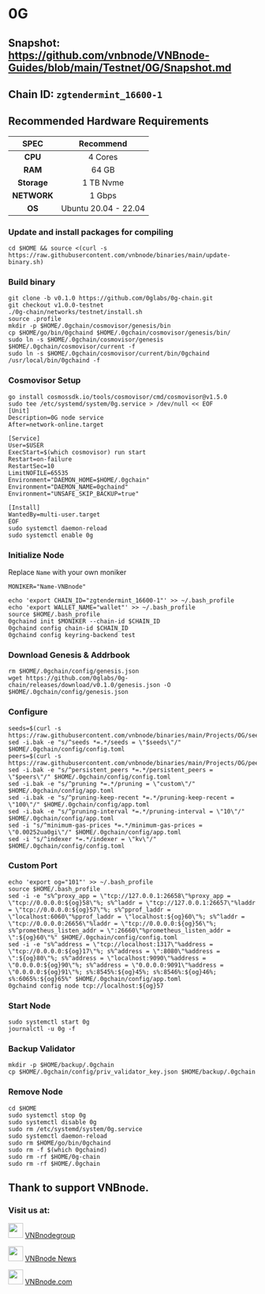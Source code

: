 # 0G

## Snapshot: https://github.com/vnbnode/VNBnode-Guides/blob/main/Testnet/0G/Snapshot.md

## Chain ID: `zgtendermint_16600-1`

## Recommended Hardware Requirements

|   SPEC      |       Recommend          |
| :---------: | :-----------------------:|
|   **CPU**   |        4 Cores           |
|   **RAM**   |        64 GB             |
| **Storage** |        1 TB Nvme         |
| **NETWORK** |        1 Gbps            |
|   **OS**    |   Ubuntu 20.04 - 22.04   |

### Update and install packages for compiling
```
cd $HOME && source <(curl -s https://raw.githubusercontent.com/vnbnode/binaries/main/update-binary.sh)
```

### Build binary
```
git clone -b v0.1.0 https://github.com/0glabs/0g-chain.git
git checkout v1.0.0-testnet
./0g-chain/networks/testnet/install.sh
source .profile
mkdir -p $HOME/.0gchain/cosmovisor/genesis/bin
cp $HOME/go/bin/0gchaind $HOME/.0gchain/cosmovisor/genesis/bin/
sudo ln -s $HOME/.0gchain/cosmovisor/genesis $HOME/.0gchain/cosmovisor/current -f
sudo ln -s $HOME/.0gchain/cosmovisor/current/bin/0gchaind /usr/local/bin/0gchaind -f
```

### Cosmovisor Setup
```
go install cosmossdk.io/tools/cosmovisor/cmd/cosmovisor@v1.5.0
sudo tee /etc/systemd/system/0g.service > /dev/null << EOF
[Unit]
Description=0G node service
After=network-online.target
 
[Service]
User=$USER
ExecStart=$(which cosmovisor) run start
Restart=on-failure
RestartSec=10
LimitNOFILE=65535
Environment="DAEMON_HOME=$HOME/.0gchain"
Environment="DAEMON_NAME=0gchaind"
Environment="UNSAFE_SKIP_BACKUP=true"
 
[Install]
WantedBy=multi-user.target
EOF
sudo systemctl daemon-reload
sudo systemctl enable 0g
```

### Initialize Node
Replace `Name` with your own moniker
```
MONIKER="Name-VNBnode"
```
```
echo 'export CHAIN_ID="zgtendermint_16600-1"' >> ~/.bash_profile
echo 'export WALLET_NAME="wallet"' >> ~/.bash_profile
source $HOME/.bash_profile
0gchaind init $MONIKER --chain-id $CHAIN_ID
0gchaind config chain-id $CHAIN_ID
0gchaind config keyring-backend test 
```

### Download Genesis & Addrbook
```
rm $HOME/.0gchain/config/genesis.json
wget https://github.com/0glabs/0g-chain/releases/download/v0.1.0/genesis.json -O $HOME/.0gchain/config/genesis.json
```

### Configure
```
seeds=$(curl -s https://raw.githubusercontent.com/vnbnode/binaries/main/Projects/OG/seeds.txt)
sed -i.bak -e "s/^seeds *=.*/seeds = \"$seeds\"/" $HOME/.0gchain/config/config.toml
peers=$(curl -s https://raw.githubusercontent.com/vnbnode/binaries/main/Projects/OG/peers.txt)
sed -i.bak -e "s/^persistent_peers *=.*/persistent_peers = \"$peers\"/" $HOME/.0gchain/config/config.toml
sed -i.bak -e "s/^pruning *=.*/pruning = \"custom\"/" $HOME/.0gchain/config/app.toml
sed -i.bak -e "s/^pruning-keep-recent *=.*/pruning-keep-recent = \"100\"/" $HOME/.0gchain/config/app.toml
sed -i.bak -e "s/^pruning-interval *=.*/pruning-interval = \"10\"/" $HOME/.0gchain/config/app.toml
sed -i "s/^minimum-gas-prices *=.*/minimum-gas-prices = \"0.00252ua0gi\"/" $HOME/.0gchain/config/app.toml
sed -i "s/^indexer *=.*/indexer = \"kv\"/" $HOME/.0gchain/config/config.toml
```

### Custom Port
```
echo 'export og="101"' >> ~/.bash_profile
source $HOME/.bash_profile
sed -i -e "s%^proxy_app = \"tcp://127.0.0.1:26658\"%proxy_app = \"tcp://0.0.0.0:${og}58\"%; s%^laddr = \"tcp://127.0.0.1:26657\"%laddr = \"tcp://0.0.0.0:${og}57\"%; s%^pprof_laddr = \"localhost:6060\"%pprof_laddr = \"localhost:${og}60\"%; s%^laddr = \"tcp://0.0.0.0:26656\"%laddr = \"tcp://0.0.0.0:${og}56\"%; s%^prometheus_listen_addr = \":26660\"%prometheus_listen_addr = \":${og}60\"%" $HOME/.0gchain/config/config.toml
sed -i -e "s%^address = \"tcp://localhost:1317\"%address = \"tcp://0.0.0.0:${og}17\"%; s%^address = \":8080\"%address = \":${og}80\"%; s%^address = \"localhost:9090\"%address = \"0.0.0.0:${og}90\"%; s%^address = \"0.0.0.0:9091\"%address = \"0.0.0.0:${og}91\"%; s%:8545%:${og}45%; s%:8546%:${og}46%; s%:6065%:${og}65%" $HOME/.0gchain/config/app.toml
0gchaind config node tcp://localhost:${og}57
```

### Start Node
```
sudo systemctl start 0g
journalctl -u 0g -f
```

### Backup Validator
```
mkdir -p $HOME/backup/.0gchain
cp $HOME/.0gchain/config/priv_validator_key.json $HOME/backup/.0gchain
```

### Remove Node
```
cd $HOME
sudo systemctl stop 0g
sudo systemctl disable 0g
sudo rm /etc/systemd/system/0g.service
sudo systemctl daemon-reload
sudo rm $HOME/go/bin/0gchaind
sudo rm -f $(which 0gchaind)
sudo rm -rf $HOME/0g-chain
sudo rm -rf $HOME/.0gchain
```

## Thank to support VNBnode.
### Visit us at:

<img src="https://user-images.githubusercontent.com/50621007/183283867-56b4d69f-bc6e-4939-b00a-72aa019d1aea.png" width="30"/> <a href="https://t.me/VNBnodegroup" target="_blank">VNBnodegroup</a>

<img src="https://user-images.githubusercontent.com/50621007/183283867-56b4d69f-bc6e-4939-b00a-72aa019d1aea.png" width="30"/> <a href="https://t.me/Vnbnode" target="_blank">VNBnode News</a>

<img src="https://github.com/vnbnode/binaries/blob/main/Logo/VNBnode.jpg" width="30"/> <a href="https://VNBnode.com" target="_blank">VNBnode.com</a>
